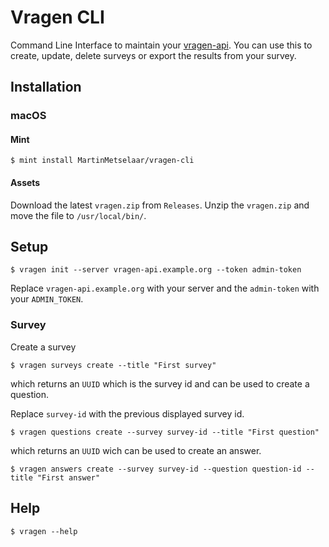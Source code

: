 # Vragen CLI

Command Line Interface to maintain your [vragen-api](https://github.com/MartinMetselaar/vragen-api). You can use this to create, update, delete surveys or export the results from your survey.

## Installation

### macOS

#### Mint
```
$ mint install MartinMetselaar/vragen-cli
```

#### Assets
Download the latest `vragen.zip` from `Releases`. Unzip the `vragen.zip` and move the file to `/usr/local/bin/`.

## Setup
```
$ vragen init --server vragen-api.example.org --token admin-token
```
Replace `vragen-api.example.org` with your server and the `admin-token` with your `ADMIN_TOKEN`.

### Survey
Create a survey
```
$ vragen surveys create --title "First survey"
```
which returns an `UUID` which is the survey id and can be used to create a question. 

Replace `survey-id` with the previous displayed survey id.
```
$ vragen questions create --survey survey-id --title "First question"
```
which returns an `UUID` wich can be used to create an answer.
```
$ vragen answers create --survey survey-id --question question-id --title "First answer"
```

## Help
```
$ vragen --help 
```